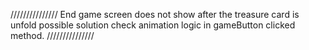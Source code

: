 ///////////////
End game screen does not show after the treasure card is 
unfold
possible solution
	check animation logic in gameButton clicked method.
///////////////
